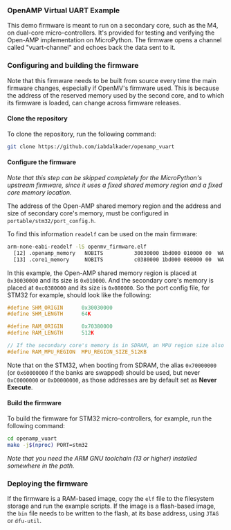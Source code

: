 ### OpenAMP Virtual UART Example

This demo firmware is meant to run on a secondary core, such as the M4, on dual-core micro-controllers. It's provided for testing and verifying the Open-AMP implementation on MicroPython. The firmware opens a channel called "vuart-channel" and echoes back the data sent to it.

### Configuring and building the firmware

Note that this firmware needs to be built from source every time the main firmware changes, especially if OpenMV's firmware used. This is because the address of the reserved memory used by the second core, and to which its firmware is loaded, can change across firmware releases.

#### Clone the repository
To clone the repository, run the following command:
```bash
git clone https://github.com/iabdalkader/openamp_vuart
```

#### Configure the firmware

*Note that this step can be skipped completely for the MicroPython's upstream firmware, since it uses a fixed shared memory region and a fixed core memory location.*

The address of the Open-AMP shared memory region and the address and size of secondary core's memory, must be configured in `portable/stm32/port_config.h`.

To find this information `readelf` can be used on the main firmware:
```bash
arm-none-eabi-readelf -lS openmv_firmware.elf
  [12] .openamp_memory   NOBITS          30030000 1bd000 010000 00  WA  0   0 32
  [13] .core1_memory     NOBITS          c0380000 1bd000 080000 00  WA  0   0 32
```
In this example, the Open-AMP shared memory region is placed at `0x30030000` and its size is `0x010000`. And the secondary core's memory is placed at `0xc0380000` and its size is `0x080000`. So the port config file, for STM32 for example, should look like the following:

```c
#define SHM_ORIGIN      0x30030000
#define SHM_LENGTH      64K

#define RAM_ORIGIN      0x70380000
#define RAM_LENGTH      512K

// If the secondary core's memory is in SDRAM, an MPU region size also needs to be defined.
#define RAM_MPU_REGION  MPU_REGION_SIZE_512KB
```

Note that on the STM32, when booting from SDRAM, the alias `0x70000000` (or `0x60000000` if the banks are swapped) should be used, but never `0xC0000000` or `0xD0000000`, as those addresses are by default set as **Never Execute**.

#### Build the firmware
To build the firmware for STM32 micro-controllers, for example, run the following command:
```bash
cd openamp_vuart
make -j$(nproc) PORT=stm32
```
*Note that you need the ARM GNU toolchain (13 or higher) installed somewhere in the path.*

### Deploying the firmware

If the firmware is a RAM-based image, copy the `elf` file to the filesystem storage and run the example scripts. If the image is a flash-based image, the `bin` file needs to be written to the flash, at its base address, using `JTAG` or `dfu-util`.
